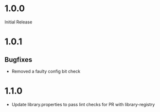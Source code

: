 # 1.0.0

Initial Release


# 1.0.1

## Bugfixes

* Removed a faulty config bit check

# 1.1.0

* Update library.properties to pass lint checks for PR with library-registry 
